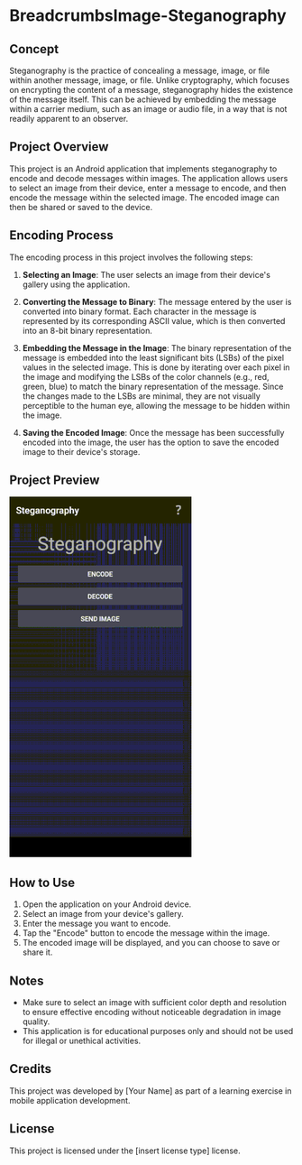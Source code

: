 # BreadcrumbsImage-Steganography

## Concept

Steganography is the practice of concealing a message, image, or file within another message, image, or file. Unlike cryptography, which focuses on encrypting the content of a message, steganography hides the existence of the message itself. This can be achieved by embedding the message within a carrier medium, such as an image or audio file, in a way that is not readily apparent to an observer.

## Project Overview

This project is an Android application that implements steganography to encode and decode messages within images. The application allows users to select an image from their device, enter a message to encode, and then encode the message within the selected image. The encoded image can then be shared or saved to the device.

## Encoding Process

The encoding process in this project involves the following steps:

1. **Selecting an Image**: The user selects an image from their device's gallery using the application.

2. **Converting the Message to Binary**: The message entered by the user is converted into binary format. Each character in the message is represented by its corresponding ASCII value, which is then converted into an 8-bit binary representation.

3. **Embedding the Message in the Image**: The binary representation of the message is embedded into the least significant bits (LSBs) of the pixel values in the selected image. This is done by iterating over each pixel in the image and modifying the LSBs of the color channels (e.g., red, green, blue) to match the binary representation of the message. Since the changes made to the LSBs are minimal, they are not visually perceptible to the human eye, allowing the message to be hidden within the image.

4. **Saving the Encoded Image**: Once the message has been successfully encoded into the image, the user has the option to save the encoded image to their device's storage.

## Project Preview

![Project Preview](previewFinal.gif)

## How to Use

1. Open the application on your Android device.
2. Select an image from your device's gallery.
3. Enter the message you want to encode.
4. Tap the "Encode" button to encode the message within the image.
5. The encoded image will be displayed, and you can choose to save or share it.

## Notes

- Make sure to select an image with sufficient color depth and resolution to ensure effective encoding without noticeable degradation in image quality.
- This application is for educational purposes only and should not be used for illegal or unethical activities.

## Credits

This project was developed by [Your Name] as part of a learning exercise in mobile application development.

## License

This project is licensed under the [insert license type] license.

